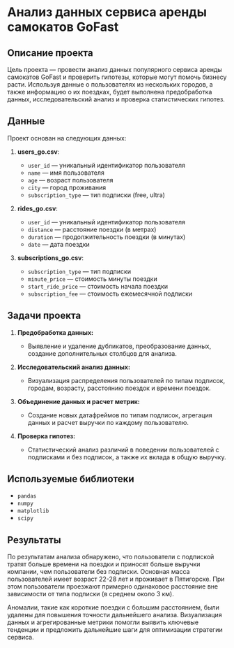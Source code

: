 # Анализ данных сервиса аренды самокатов GoFast

## Описание проекта

Цель проекта — провести анализ данных популярного сервиса аренды самокатов GoFast и проверить гипотезы, которые могут помочь бизнесу расти. Используя данные о пользователях из нескольких городов, а также информацию о их поездках, будет выполнена предобработка данных, исследовательский анализ и проверка статистических гипотез.

## Данные

Проект основан на следующих данных:

1. **users_go.csv**:
   - `user_id` — уникальный идентификатор пользователя
   - `name` — имя пользователя
   - `age` — возраст пользователя
   - `city` — город проживания
   - `subscription_type` — тип подписки (free, ultra)

2. **rides_go.csv**:
   - `user_id` — уникальный идентификатор пользователя
   - `distance` — расстояние поездки (в метрах)
   - `duration` — продолжительность поездки (в минутах)
   - `date` — дата поездки

3. **subscriptions_go.csv**:
   - `subscription_type` — тип подписки
   - `minute_price` — стоимость минуты поездки
   - `start_ride_price` — стоимость начала поездки
   - `subscription_fee` — стоимость ежемесячной подписки

## Задачи проекта

1. **Предобработка данных:**
   - Выявление и удаление дубликатов, преобразование данных, создание дополнительных столбцов для анализа.

2. **Исследовательский анализ данных:**
   - Визуализация распределения пользователей по типам подписок, городам, возрасту, расстоянию поездок и времени поездок.
   
3. **Объединение данных и расчет метрик:**
   - Создание новых датафреймов по типам подписок, агрегация данных и расчет выручки по каждому пользователю.

4. **Проверка гипотез:**
   - Статистический анализ различий в поведении пользователей с подписками и без подписок, а также их вклада в общую выручку.

## Используемые библиотеки

- `pandas`
- `numpy`
- `matplotlib`
- `scipy`

## Результаты

По результатам анализа обнаружено, что пользователи с подпиской тратят больше времени на поездки и приносят больше выручки компании, чем пользователи без подписки. Основная масса пользователей имеет возраст 22-28 лет и проживает в Пятигорске. При этом пользователи проезжают примерно одинаковое расстояние вне зависимости от типа подписки (в среднем около 3 км).

Аномалии, такие как короткие поездки с большим расстоянием, были удалены для повышения точности дальнейшего анализа. Визуализация данных и агрегированные метрики помогли выявить ключевые тенденции и предложить дальнейшие шаги для оптимизации стратегии сервиса.
